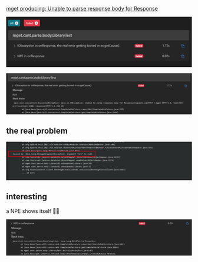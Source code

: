 [mget producing: Unable to parse response body for Response](https://stackoverflow.com/questions/60537642/mget-producing-unable-to-parse-response-body-for-response)

![](readme-resources/2020-03-06-10-14-04.png)

![](readme-resources/2020-03-06-10-14-46.png)

## the real problem
![](readme-resources/2020-03-06-10-14-59.png)

## interesting

a NPE shows itself 🤷‍♂️

![](readme-resources/2020-03-06-10-15-05.png)